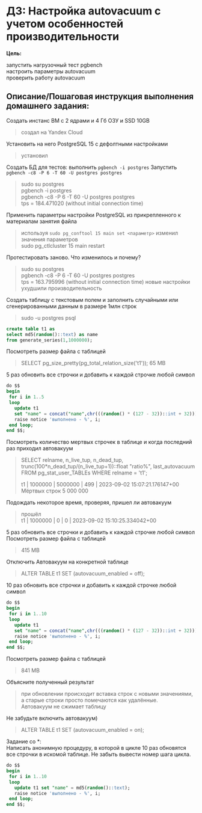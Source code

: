 # ДЗ: Настройка autovacuum с учетом особенностей производительности

**Цель:**  

запустить нагрузочный тест pgbench  
настроить параметры autovacuum  
проверить работу autovacuum  

## Описание/Пошаговая инструкция выполнения домашнего задания:

Создать инстанс ВМ с 2 ядрами и 4 Гб ОЗУ и SSD 10GB
>создал на Yandex Cloud

Установить на него PostgreSQL 15 с дефолтными настройками
>установил

Создать БД для тестов: выполнить `pgbench -i postgres`
Запустить `pgbench -c8 -P 6 -T 60 -U postgres postgres`
>sudo su postgres  
>pgbench -i postgres  
>pgbench -c8 -P 6 -T 60 -U postgres postgres  
>tps = 184.471020 (without initial connection time)

Применить параметры настройки PostgreSQL из прикрепленного к материалам занятия файла
>используя `sudo pg_conftool 15 main set <параметр>` изменил значения параметров  
>sudo pg_ctlcluster 15 main restart  

Протестировать заново. Что изменилось и почему?
>sudo su postgres  
>pgbench -c8 -P 6 -T 60 -U postgres postgres  
>tps = 163.795996 (without initial connection time)
>новые настройки ухудшили производительность 

Создать таблицу с текстовым полем и заполнить случайными или сгенерированными данным в размере 1млн строк
> sudo -u postgres psql  
```sql
create table t1 as
select md5(random()::text) as name
from generate_series(1,1000000);
```

Посмотреть размер файла с таблицей
>SELECT pg_size_pretty(pg_total_relation_size('t1'));
>65 MB

5 раз обновить все строчки и добавить к каждой строчке любой символ

```sql
do $$
begin
 for i in 1..5 
 loop
   update t1 
   set "name" = concat("name",chr(((random() * (127 - 32))::int + 32)));
   raise notice 'выполнено - %', i;
 end loop;
end $$;
```

Посмотреть количество мертвых строчек в таблице и когда последний раз приходил автовакуум  
>SELECT relname, n_live_tup, n_dead_tup, trunc(100*n_dead_tup/(n_live_tup+1))::float "ratio%", last_autovacuum FROM pg_stat_user_TABLEs WHERE relname = 't1';  
>
>t1      |    1000000 |    5000000 |    499 | 2023-09-02 15:07:21.176147+00  
>Мёртвых строк 5 000 000  

Подождать некоторое время, проверяя, пришел ли автовакуум
>прошёл  
>t1      |    1000000 |          0 |      0 | 2023-09-02 15:10:25.334042+00

5 раз обновить все строчки и добавить к каждой строчке любой символ
Посмотреть размер файла с таблицей
>415 MB

Отключить Автовакуум на конкретной таблице
>ALTER TABLE t1 SET (autovacuum_enabled = off);  

10 раз обновить все строчки и добавить к каждой строчке любой символ

```sql
do $$
begin
 for i in 1..10
 loop
   update t1 
   set "name" = concat("name",chr(((random() * (127 - 32))::int + 32)));
   raise notice 'выполнено - %', i;
 end loop;
end $$;
```

Посмотреть размер файла с таблицей
>841 MB

Объясните полученный результат
>при обновлении происходит вставка строк с новыми значениями,  
>а старые строки просто помечаются как удалённые.  
>Автовакуум не сжимает таблицу  

Не забудьте включить автовакуум)
>ALTER TABLE t1 SET (autovacuum_enabled = on);  

Задание со *:  
Написать анонимную процедуру, в которой в цикле 10 раз обновятся все строчки в искомой таблице.
Не забыть вывести номер шага цикла.

```sql
do $$
begin
 for i in 1..10 
 loop
   update t1 set "name" = md5(random()::text);
   raise notice 'выполнено - %', i;
 end loop;
end $$;
```
